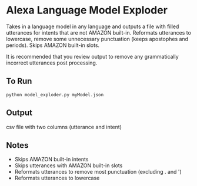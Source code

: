 # Alexa Language Model Exploder
Takes in a language model in any language and outputs a file with filled utterances for intents that are not AMAZON built-in. Reformats utterances to lowercase, remove some unnecessary punctuation (keeps apostophes and periods). Skips AMAZON built-in slots. 

It is recommended that you review output to remove any grammatically incorrect utterances post processing. 

## To Run
```
python model_exploder.py myModel.json
```

## Output
csv file with two columns (utterance and intent)


## Notes
- Skips AMAZON built-in intents
- Skips utterances with AMAZON built-in slots
- Reformats utterances to remove most punctuation (excluding . and ')
- Reformats utterances to lowercase